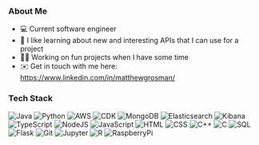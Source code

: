 ### About Me
- 💻 Current software engineer
- 👀 I like learning about new and interesting APIs that I can use for a project
- 🧑‍💻 Working on fun projects when I have some time
- ✉️ Get in touch with me here: https://www.linkedin.com/in/matthewgrosman/

### Tech Stack
![Java](https://img.shields.io/badge/Java-ED8B00?style=for-the-badge&logo=openjdk&logoColor=white)
![Python](https://img.shields.io/badge/-Python-000000?style=for-the-badge&color=1B89FE&logo=Python&logoColor=FCFC1A)
![AWS](https://img.shields.io/badge/-AWS-000000?style=for-the-badge&color=0a375a&logo=AmazonAWS&logoColor=FF9027)
![CDK](https://img.shields.io/badge/-CDK-000000?style=for-the-badge&color=0a375a&logo=AmazonAWS&logoColor=FF9027)
![MongoDB](https://img.shields.io/badge/-MongoDB-000000?style=for-the-badge&color=4DB33D&logo=MongoDB&logoColor=FFFFFF)
![Elasticsearch](https://img.shields.io/badge/-Elasticsearch-000000?style=for-the-badge&color=E4ECE3&logo=elasticsearch&logoColor=29D50E)
![Kibana](https://img.shields.io/badge/-Kibana-000000?style=for-the-badge&color=E4ECE3&logo=kibana&logoColor=29D50E)
![TypeScript](https://img.shields.io/badge/TypeScript-007ACC?style=for-the-badge&logo=typescript&logoColor=white)
![NodeJS](https://img.shields.io/badge/Node.js-43853D?style=for-the-badge&logo=node.js&logoColor=white)
![JavaScript](https://img.shields.io/badge/-JavaScript-000000?style=for-the-badge&color=FCFC04&logo=JavaScript&logoColor=222020)
![HTML](https://img.shields.io/badge/HTML-239120?style=for-the-badge&logo=html5&logoColor=white)
![CSS](https://img.shields.io/badge/CSS-239120?&style=for-the-badge&logo=css3&logoColor=white)
![C++](https://img.shields.io/badge/-C++-000000?style=for-the-badge&color=1A80D5&logo=cplusplus&logoColor=FFFFFF)
![C](https://img.shields.io/badge/-C-000000?style=for-the-badge&color=000000&logo=c&logoColor=FFFFFF)
![SQL](https://img.shields.io/badge/-SQL-000000?style=for-the-badge&color=FF5A5A&logo=MySQL&logoColor=222020)
![Flask](https://img.shields.io/badge/-Flask-000000?style=for-the-badge&color=1B89FE&logo=flask&logoColor=FCFC1A)
![Git](http://img.shields.io/badge/-Git-000000?style=for-the-badge&color=E892C5&logo=Git&logoColor=000000)
![Jupyter](http://img.shields.io/badge/-Jupyter-000000?style=for-the-badge&color=C48D26&logo=Jupyter&logoColor=000000)
![R](http://img.shields.io/badge/-R-000000?style=for-the-badge&color=1B89FE&logo=r&logoColor=000000)
![RaspberryPi](https://img.shields.io/badge/-RaspberryPi-C51A4A?style=for-the-badge&logo=Raspberry-Pi)